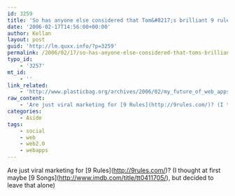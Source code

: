 ```yaml
---
id: 3259
title: 'So has anyone else considered that Tom&#8217;s brilliant 9 rules'
date: '2006-02-17T14:56:00+00:00'
author: Kellan
layout: post
guid: 'http://lm.quxx.info/?p=3259'
permalink: /2006/02/17/so-has-anyone-else-considered-that-toms-brilliant-9-rules/
typo_id:
    - '3257'
mt_id:
    - ''
link_related:
    - 'http://www.plasticbag.org/archives/2006/02/my_future_of_web_apps_slides.shtml'
raw_content:
    - 'Are just viral marketing for [9 Rules](http://9rules.com/)? (I thought at first maybe [9 Songs](http://www.imdb.com/title/tt0411705/), but decided to leave that alone)'
categories:
    - Aside
tags:
    - social
    - web
    - web2.0
    - webapps
---
```


Are just viral marketing for \[9 Rules\](http://9rules.com/)? (I thought at first maybe \[9 Songs\](http://www.imdb.com/title/tt0411705/), but decided to leave that alone)